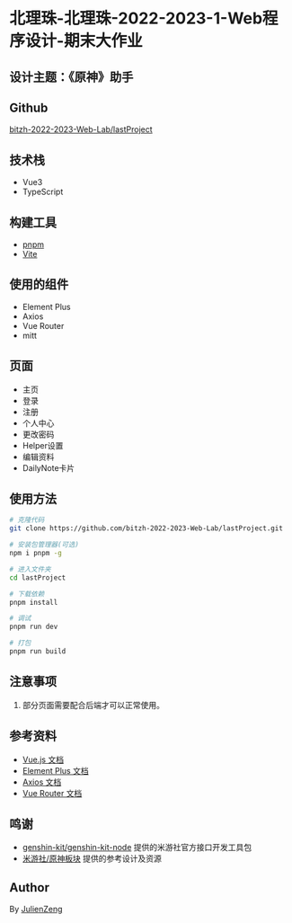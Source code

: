 # 北理珠-北理珠-2022-2023-1-Web程序设计-期末大作业

## 设计主题：《原神》助手

## Github
[bitzh-2022-2023-Web-Lab/lastProject](https://github.com/bitzh-2022-2023-Web-Lab/lastProject)

## 技术栈
- Vue3
- TypeScript

## 构建工具
- [pnpm](https://www.pnpm.cn/)
- [Vite](https://vitejs.cn/)

## 使用的组件
- Element Plus
- Axios
- Vue Router
- mitt

## 页面
- 主页
- 登录
- 注册
- 个人中心
- 更改密码
- Helper设置
- 编辑资料
- DailyNote卡片

## 使用方法
```sh
# 克隆代码
git clone https://github.com/bitzh-2022-2023-Web-Lab/lastProject.git

# 安装包管理器(可选)
npm i pnpm -g

# 进入文件夹
cd lastProject

# 下载依赖
pnpm install

# 调试
pnpm run dev

# 打包
pnpm run build
```

## 注意事项
1. 部分页面需要配合后端才可以正常使用。

## 参考资料
- [Vue.js 文档](https://cn.vuejs.org/)
- [Element Plus 文档](https://element-plus.gitee.io/zh-CN/)
- [Axios 文档](https://www.axios-http.cn/)
- [Vue Router 文档](https://router.vuejs.org/zh/)

## 鸣谢
- [genshin-kit/genshin-kit-node](https://github.com/genshin-kit/genshin-kit-node) 提供的米游社官方接口开发工具包
- [米游社/原神板块](https://www.miyoushe.com/ys/) 提供的参考设计及资源

## Author
By [JulienZeng](https://github.com/JulienZeng)